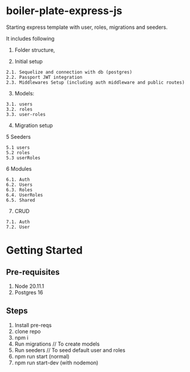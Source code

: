 # boiler-plate-express-js
Starting express template with user, roles, migrations and seeders.

It includes following

  1. Folder structure, 

  2. Initial setup
     
    2.1. Sequelize and connection with db (postgres)
    2.2. Passport JWT integration 
    2.3. Middlewares Setup (including auth middleware and public routes) 
  
  3. Models: 
   
    3.1. users
    3.2. roles
    3.3. user-roles
  
  4. Migration setup
     
  5 Seeders
  
    5.1 users
    5.2 roles
    5.3 userRoles
    
  6 Modules
  
    6.1. Auth
    6.2. Users
    6.3. Roles
    6.4. UserRoles
    6.5. Shared

  7. CRUD

    7.1. Auth 
    7.2. User

# Getting Started
## Pre-requisites
1. Node 20.11.1
2. Postgres 16

## Steps
1. Install pre-reqs
2. clone repo
3. npm i 
4. Run migrations // To create models 
5. Run seeders // To seed default user and roles
6. npm run start (normal)
7. npm run start-dev (with nodemon)
